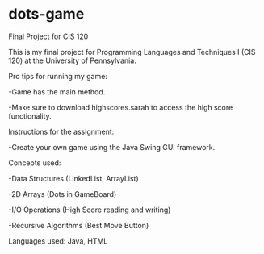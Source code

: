 # dots-game
Final Project for CIS 120

This is my final project for Programming Languages and Techniques I (CIS 120) at the University of Pennsylvania.

Pro tips for running my game:

-Game has the main method.

-Make sure to download highscores.sarah to access the high score functionality.

Instructions for the assignment: 

-Create your own game using the Java Swing GUI framework. 

Concepts used:

-Data Structures (LinkedList, ArrayList)

-2D Arrays (Dots in GameBoard)

-I/O Operations (High Score reading and writing)

-Recursive Algorithms (Best Move Button)

Languages used: Java, HTML
